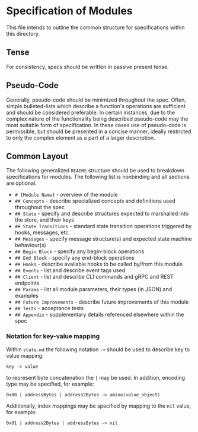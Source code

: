 # Specification of Modules

This file intends to outline the common structure for specifications within
this directory.

## Tense

For consistency, specs should be written in passive present tense.

## Pseudo-Code

Generally, pseudo-code should be minimized throughout the spec. Often, simple
bulleted-lists which describe a function's operations are sufficient and should
be considered preferable. In certain instances, due to the complex nature of
the functionality being described pseudo-code may the most suitable form of
specification. In these cases use of pseudo-code is permissible, but should be
presented in a concise manner, ideally restricted to only the complex
element as a part of a larger description.

## Common Layout

The following generalized `README` structure should be used to breakdown
specifications for modules. The following list is nonbinding and all sections are optional.

* `# {Module Name}` - overview of the module
* `## Concepts` - describe specialized concepts and definitions used throughout the spec
* `## State` - specify and describe structures expected to marshalled into the store, and their keys
* `## State Transitions` - standard state transition operations triggered by hooks, messages, etc.
* `## Messages` - specify message structure(s) and expected state machine behaviour(s)
* `## Begin Block` - specify any begin-block operations
* `## End Block` - specify any end-block operations
* `## Hooks` - describe available hooks to be called by/from this module
* `## Events` - list and describe event tags used
* `## Client` - list and describe CLI commands and gRPC and REST endpoints
* `## Params` - list all module parameters, their types (in JSON) and examples
* `## Future Improvements` - describe future improvements of this module
* `## Tests` - acceptance tests
* `## Appendix` - supplementary details referenced elsewhere within the spec

### Notation for key-value mapping

Within `state.md` the following notation `->` should be used to describe key to
value mapping:

```text
key -> value
```

to represent byte concatenation the `|` may be used. In addition, encoding
type may be specified, for example:

```text
0x00 | addressBytes | address2Bytes -> amino(value_object)
```

Additionally, index mappings may be specified by mapping to the `nil` value, for example:

```text
0x01 | address2Bytes | addressBytes -> nil
```

